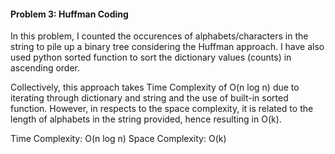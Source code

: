 #### Problem 3: Huffman Coding

In this problem, I counted the occurences of alphabets/characters in the string to pile up a binary tree considering the Huffman approach. I have also used python sorted function to sort the dictionary values (counts) in ascending order.

Collectively, this approach takes Time Complexity of O(n log n) due to iterating through dictionary and string and the use of built-in sorted function. However, in respects to the space complexity, it is related to the length of alphabets in the string provided, hence resulting in O(k).

Time Complexity: O(n log n)
Space Complexity: O(k)